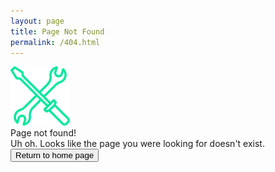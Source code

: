 ```yaml
---
layout: page
title: Page Not Found
permalink: /404.html
---
```


<div class="people errorContainer">
    <img class="peopleIcon" src="/assets/images/serv-icon.png">
    <div class="integTitle">Page not found!</div>
    <div class="lineN"></div>
    <div class="integSubText">Uh oh. Looks like the page you were looking for doesn't exist.<br>
    </div>
    <a href="/"><button class="homeButton">Return to home page</button></a>
</div>
